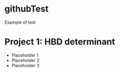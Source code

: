 # githubTest
Example of test

# Project 1: HBD determinant
* Placeholder 1
* Placeholder 2
* Placeholder 3
